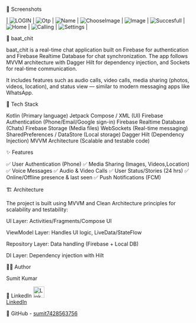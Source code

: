  📸 Screenshots  

| ![LOGIN](https://github.com/user-attachments/assets/b6f96a84-1ebf-4dac-b9c9-05de537c663c) | ![Otp](https://github.com/user-attachments/assets/68a5f9c3-966f-4799-bddf-30ce53a05bbd) | ![Name](https://github.com/user-attachments/assets/16f2cb36-f20e-40f3-84d1-6d1da2f6d0a8) |  ![ChooseImage](https://github.com/user-attachments/assets/f882f6d7-a22b-423f-a591-ebacd29ed668 ) | ![Image](https://github.com/user-attachments/assets/7713917d-4017-46a1-8f76-2c59ba50710a) | 
![Succesfull](https://github.com/user-attachments/assets/d0ca5dd7-abe5-439d-8aa7-a693d7fb7db7) | ![Home](https://github.com/user-attachments/assets/97526fa5-f7fd-47ea-8e48-7ec3a6171b39) | ![Calling](https://github.com/user-attachments/assets/37646dbf-1060-463e-ae37-29c0bed9763a) | ![Settings](https://github.com/user-attachments/assets/49c115cd-26bf-499c-a110-7a465dd05d8e) |












📱 baat_chit

baat_chit is a real-time chat application built on Firebase for authentication and Firebase Realtime Database for chat synchronization. The app follows MVVM architecture with Dagger Hilt for dependency injection, and Sockets for real-time communication.

It includes features such as audio calls, video calls, media sharing (photos, videos, location), and status view — similar to modern messaging apps like WhatsApp.

🚀 Tech Stack

Kotlin (Primary language)
Jetpack Compose / XML (UI)
Firebase Authentication (Phone/Email/Google sign-in)
Firebase Realtime Database (Chats)
Firebase Storage (Media files)
WebSockets (Real-time messaging)
SharedPreferences / DataStore (Local storage)
Dagger Hilt (Dependency Injection)
MVVM Architecture (Scalable and testable code)

✨ Features

✅ User Authentication (Phone)
✅ Media Sharing (Images, Videos,Location)
✅ Voice Messages
✅ Audio & Video Calls 
✅ User Status/Stories (24 hrs)
✅ Online/Offline presence & last seen
✅ Push Notifications (FCM)

🏗️ Architecture

The project is built using MVVM and Clean Architecture principles for scalability and testability:

UI Layer: Activities/Fragments/Compose UI

ViewModel Layer: Handles UI logic, LiveData/StateFlow

Repository Layer: Data handling (Firebase + Local DB)

DI Layer: Dependency injection with Hilt

👨‍💻 Author

Sumit Kumar

💼 LinkedIn <a href="https://www.linkedin.com/in/sumit-kumar-chaurasiya-8525ba2b0/">
        <img src="https://github.com/user-attachments/assets/593e8426-0ff3-4ef9-b4ae-084700a242a2" alt="LinkedIn" width="30"/>
        <br/>LinkedIn
      </a>

📂 GitHub - [sumit7428563756](https://github.com/sumit7428563756)

